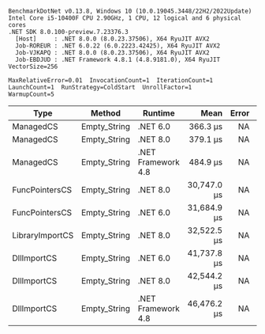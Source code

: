 ```

BenchmarkDotNet v0.13.8, Windows 10 (10.0.19045.3448/22H2/2022Update)
Intel Core i5-10400F CPU 2.90GHz, 1 CPU, 12 logical and 6 physical cores
.NET SDK 8.0.100-preview.7.23376.3
  [Host]     : .NET 8.0.0 (8.0.23.37506), X64 RyuJIT AVX2
  Job-ROREUR : .NET 6.0.22 (6.0.2223.42425), X64 RyuJIT AVX2
  Job-VJKAPQ : .NET 8.0.0 (8.0.23.37506), X64 RyuJIT AVX2
  Job-EBDJUD : .NET Framework 4.8.1 (4.8.9181.0), X64 RyuJIT VectorSize=256

MaxRelativeError=0.01  InvocationCount=1  IterationCount=1  
LaunchCount=1  RunStrategy=ColdStart  UnrollFactor=1  
WarmupCount=5  

```
| Type            | Method       | Runtime            | Mean        | Error | Median      | Min         | Max         | Allocated |
|---------------- |------------- |------------------- |------------:|------:|------------:|------------:|------------:|----------:|
| ManagedCS       | Empty_String | .NET 6.0           |    366.3 μs |    NA |    366.3 μs |    366.3 μs |    366.3 μs |     640 B |
| ManagedCS       | Empty_String | .NET 8.0           |    379.1 μs |    NA |    379.1 μs |    379.1 μs |    379.1 μs |     400 B |
| ManagedCS       | Empty_String | .NET Framework 4.8 |    484.9 μs |    NA |    484.9 μs |    484.9 μs |    484.9 μs |         - |
| FuncPointersCS  | Empty_String | .NET 8.0           | 30,747.0 μs |    NA | 30,747.0 μs | 30,747.0 μs | 30,747.0 μs |     448 B |
| FuncPointersCS  | Empty_String | .NET 6.0           | 31,684.9 μs |    NA | 31,684.9 μs | 31,684.9 μs | 31,684.9 μs |     688 B |
| LibraryImportCS | Empty_String | .NET 8.0           | 32,522.5 μs |    NA | 32,522.5 μs | 32,522.5 μs | 32,522.5 μs |     400 B |
| DllImportCS     | Empty_String | .NET 6.0           | 41,737.8 μs |    NA | 41,737.8 μs | 41,737.8 μs | 41,737.8 μs |     640 B |
| DllImportCS     | Empty_String | .NET 8.0           | 42,544.2 μs |    NA | 42,544.2 μs | 42,544.2 μs | 42,544.2 μs |     400 B |
| DllImportCS     | Empty_String | .NET Framework 4.8 | 46,476.2 μs |    NA | 46,476.2 μs | 46,476.2 μs | 46,476.2 μs |         - |
